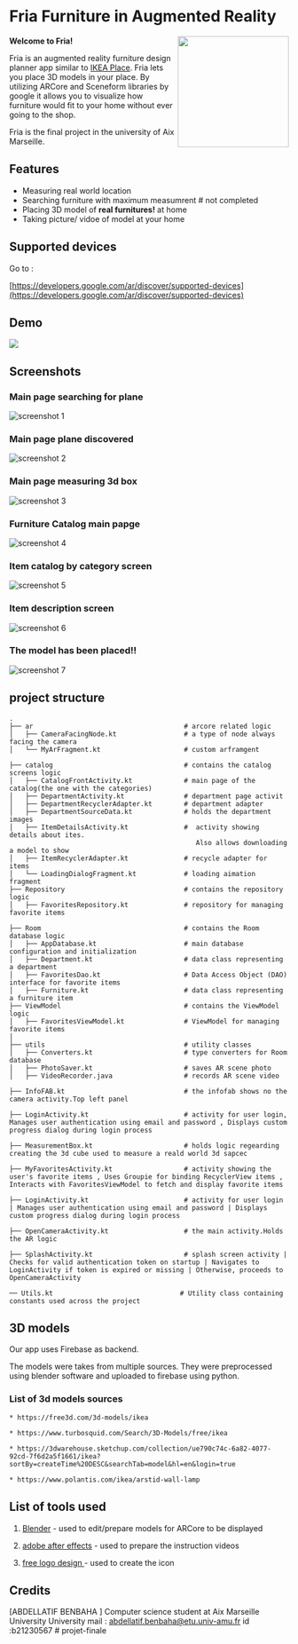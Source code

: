 # Fria Furniture in Augmented Reality

<img src="C:\Users\latif\Downloads\FournitureAR\FournitureAR\docs\images\logo.png" width="200" align="right" />

<b>Welcome to Fria!</b>


Fria is an augmented reality furniture design planner app similar to [IKEA Place](https://play.google.com/store/apps/details?id=com.ingka.ikea.app&hl=en).
Fria lets you place 3D models in your place.
By utilizing ARCore and Sceneform libraries by google it allows you to visualize how furniture would
 fit to your home without ever going to the shop.


Fria is the final project in the university of Aix Marseille.


## Features
- Measuring real world  location
- Searching furniture with  maximum measumrent # not completed
- Placing 3D model of <b>real furnitures!</b>  at home
- Taking picture/ vidoe of model at your home

## Supported devices

Go to :

[https://developers.google.com/ar/discover/supported-devices](https://developers.google.com/ar/discover/supported-devices)



## Demo
![](docs/images/demo_1.gif)

## Screenshots

### Main page searching for plane
![screenshot 1](docs/images/screenshot_1.jpeg)
### Main page plane discovered
![screenshot 2](docs/images/screenshot_2.jpeg)
### Main page measuring 3d box
![screenshot 3](docs/images/screenshot_3.jpeg)
### Furniture Catalog main papge
![screenshot 4](docs/images/screenshot_4.jpeg)
### Item catalog by category screen
![screenshot 5](docs/images/screenshot_5.jpeg)
### Item description screen
![screenshot 6](docs/images/screenshot_6.jpeg)
### The model has been placed!!
![screenshot 7](docs/images/screenshot_7.jpeg)



## project structure
```
.
├── ar                                      # arcore related logic
│   ├── CameraFacingNode.kt                 # a type of node always facing the camera
│   └── MyArFragment.kt                     # custom arframgent 

├── catalog                                 # contains the catalog screens logic
│   ├── CatalogFrontActivity.kt             # main page of the catalog(the one with the categories)
│   ├── DepartmentActivity.kt               # department page activit
│   ├── DepartmentRecyclerAdapter.kt        # department adapter
│   ├── DepartmentSourceData.kt             # holds the department images
│   ├── ItemDetailsActivity.kt              #  activity showing details about ites.
                                               Also allows downloading a model to show
│   ├── ItemRecyclerAdapter.kt              # recycle adapter for items
│   └── LoadingDialogFragment.kt            # loading aimation fragment
├── Repository                              # contains the repository logic
│   ├── FavoritesRepository.kt              # repository for managing favorite items

├── Room                                    # contains the Room database logic
│   ├── AppDatabase.kt                      # main database configuration and initialization
│   ├── Department.kt                       # data class representing a department
│   ├── FavoritesDao.kt                     # Data Access Object (DAO) interface for favorite items
│   ├── Furniture.kt                        # data class representing a furniture item
├── ViewModel                               # contains the ViewModel logic
│   ├── FavoritesViewModel.kt               # ViewModel for managing favorite items
│
├── utils                                   # utility classes
│   ├── Converters.kt                       # type converters for Room database
│   ├── PhotoSaver.kt                       # saves AR scene photo
│   ├── VideoRecorder.java                  # records AR scene video

├── InfoFAB.kt                              # the infofab shows no the camera activity.Top left panel

├── LoginActivity.kt                        # activity for user login, Manages user authentication using email and password , Displays custom progress dialog during login process

├── MeasurementBox.kt                       # holds logic regearding creating the 3d cube used to measure a reald world 3d sapcec

├── MyFavoritesActivity.kt                  # activity showing the user's favorite items , Uses Groupie for binding RecyclerView items , Interacts with FavoritesViewModel to fetch and display favorite items 

├── LoginActivity.kt                        # activity for user login | Manages user authentication using email and password | Displays custom progress dialog during login process
                                            
├── OpenCameraActivity.kt                   # the main activity.Holds the AR logic

├── SplashActivity.kt                       # splash screen activity | Checks for valid authentication token on startup | Navigates to LoginActivity if token is expired or missing | Otherwise, proceeds to OpenCameraActivity

── Utils.kt                                # Utility class containing constants used across the project

```

## 3D models
Our app uses Firebase as backend.

The models were takes from multiple sources.
They were preprocessed using blender software and uploaded to firebase using python.

### List of 3d models sources
    * https://free3d.com/3d-models/ikea

    * https://www.turbosquid.com/Search/3D-Models/free/ikea

    * https://3dwarehouse.sketchup.com/collection/ue790c74c-6a82-4077-92cd-7f6d2a5f1661/ikea?sortBy=createTime%20DESC&searchTab=model&hl=en&login=true

    * https://www.polantis.com/ikea/arstid-wall-lamp

    
## List of tools used

1. [Blender](https://www.blender.org/) - used to edit/prepare models for ARCore to be displayed

2. [adobe after effects](https://www.adobe.com/il_en/products/aftereffects.html?gclid=Cj0KCQjw8fr7BRDSARIsAK0Qqr48Zn77ZN5bvCHuYUj-A8n33hjqkPH6LINI5eQyFHOb9LtmSKOBRUcaAoBNEALw_wcB&sdid=8DN85NTY&mv=search&skwcid=AL!3085!3!340845921979!e!!g!!adobe%20after%20effects&ef_id=Cj0KCQjw8fr7BRDSARIsAK0Qqr48Zn77ZN5bvCHuYUj-A8n33hjqkPH6LINI5eQyFHOb9LtmSKOBRUcaAoBNEALw_wcB:G:s&s_kwcid=AL!3085!3!340845921979!e!!g!!adobe%20after%20effects!1464058443!56263479985) - used to prepare the instruction videos 

3. [free logo design ](https://editor.freelogodesign.org/?lang=en&logo=2895af34-67d1-42d7-8c42-0ddedb973ba0&companyname=&category=0) - used to create the icon


## Credits
[ABDELLATIF BENBAHA ] Computer science student at Aix Marseille University
University mail : abdellatif.benbaha@etu.univ-amu.fr
id :b21230567
#   p r o j e t - f i n a l e  
 